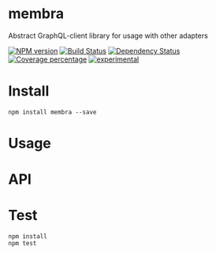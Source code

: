 # membra

Abstract GraphQL-client library for usage with other adapters

[![NPM version][npm-image]][npm-url] [![Build Status][travis-image]][travis-url] [![Dependency Status][daviddm-image]][daviddm-url] [![Coverage percentage][coveralls-image]][coveralls-url]
[![experimental](http://badges.github.io/stability-badges/dist/experimental.svg)](http://github.com/badges/stability-badges)

# Install

    npm install membra --save

# Usage



# API



# Test

    npm install
    npm test

[npm-image]: https://badge.fury.io/js/membra.svg
[npm-url]: https://npmjs.org/package/membra
[travis-image]: https://travis-ci.org/arvitaly/membra.svg?branch=master
[travis-url]: https://travis-ci.org/arvitaly/membra
[daviddm-image]: https://david-dm.org/arvitaly/membra.svg?theme=shields.io
[daviddm-url]: https://david-dm.org/arvitaly/membra
[coveralls-image]: https://coveralls.io/repos/arvitaly/membra/badge.svg
[coveralls-url]: https://coveralls.io/r/arvitaly/membra
